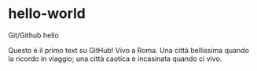 # hello-world
Git/Github hello

Questo è il primo text su GitHub!
Vivo a Roma. Una città bellissima quando la ricordo in viaggio; una città caotica e incasinata quando ci vivo.
